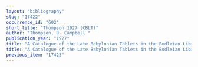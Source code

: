 ```yaml
---
layout: "bibliography"
slug: "17422"
occurrence_id: "602"
short_title: "Thompson 1927 (CBLT)"
author: "Thompson, R. Campbell "
publication_year: "1927"
title: "A Catalogue of the Late Babylonian Tablets in the Bodleian Library"
title: "A Catalogue of the Late Babylonian Tablets in the Bodleian Library"
previous_item: "17425"
---
```


